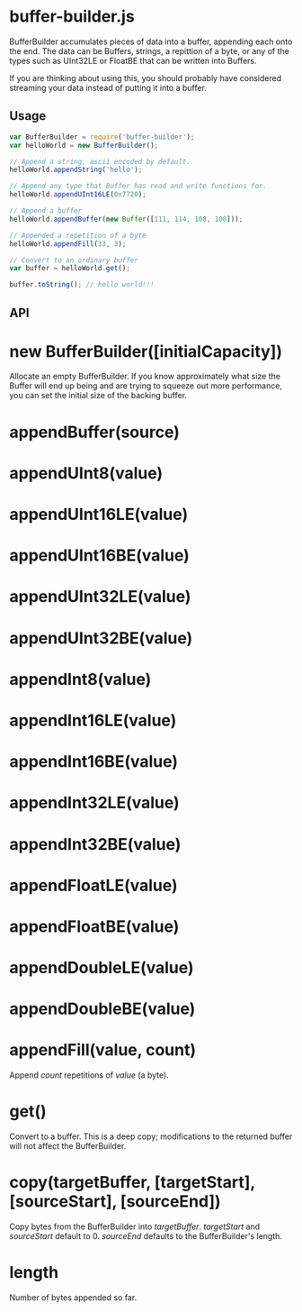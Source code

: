 # buffer-builder.js

BufferBuilder accumulates pieces of data into a buffer, appending each onto the end. The data can be Buffers, strings, a repittion of a byte, or any of the types such as UInt32LE or FloatBE that can be written into Buffers.

If you are thinking about using this, you should probably have considered streaming your data instead of putting it into a buffer.

## Usage

``` js
var BufferBuilder = require('buffer-builder');
var helloWorld = new BufferBuilder();

// Append a string, ascii encoded by default.
helloWorld.appendString('hello');

// Append any type that Buffer has read and write functions for.
helloWorld.appendUInt16LE(0x7720);

// Append a buffer
helloWorld.appendBuffer(new Buffer([111, 114, 108, 100]));

// Appended a repetition of a byte
helloWorld.appendFill(33, 3);

// Convert to an ordinary buffer
var buffer = helloWorld.get();

buffer.toString(); // hello world!!!
```

## API

# new BufferBuilder([initialCapacity])
Allocate an empty BufferBuilder. If you know approximately what size the Buffer will end up being and are trying to squeeze out more performance, you can set the initial size of the backing buffer.

# appendBuffer(source)

# appendUInt8(value)
# appendUInt16LE(value)
# appendUInt16BE(value)
# appendUInt32LE(value)
# appendUInt32BE(value)
# appendInt8(value)
# appendInt16LE(value)
# appendInt16BE(value)
# appendInt32LE(value)
# appendInt32BE(value)
# appendFloatLE(value)
# appendFloatBE(value)
# appendDoubleLE(value)
# appendDoubleBE(value)

# appendFill(value, count)
Append _count_ repetitions of _value_ (a byte).

# get()
Convert to a buffer. This is a deep copy; modifications to the returned buffer will not affect the BufferBuilder.

# copy(targetBuffer, [targetStart], [sourceStart], [sourceEnd])
Copy bytes from the BufferBuilder into _targetBuffer_. _targetStart_ and _sourceStart_ default to 0. _sourceEnd_ defaults to the BufferBuilder's length.

# length
Number of bytes appended so far.
